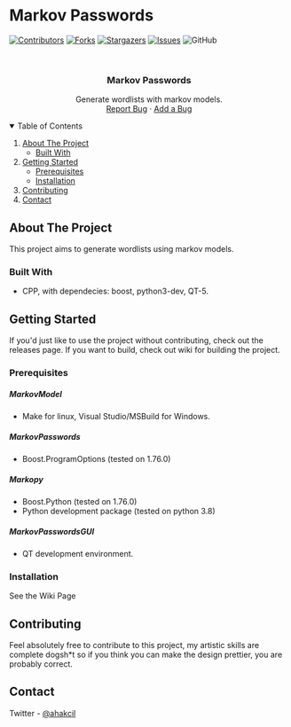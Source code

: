 # Markov Passwords


[![Contributors][contributors-shield]][contributors-url]
[![Forks][forks-shield]][forks-url]
[![Stargazers][stars-shield]][stars-url]
[![Issues][issues-shield]][issues-url]
![GitHub](https://img.shields.io/github/license/FlameOfIgnis/MarkovPasswords?style=for-the-badge)


<!-- PROJECT LOGO -->
<br />
<p align="center">

  <h3 align="center">Markov Passwords</h3>

  <p align="center">
   Generate wordlists with markov models.
    <br />
    <a href="https://github.com/FlameOfIgnis/MarkovPasswords/issues">Report Bug</a>
    ·
    <a href="https://github.com/FlameOfIgnis/MarkovPasswords/pulls">Add a Bug</a>
  </p>
</p>



<!-- TABLE OF CONTENTS -->
<details open="open">
  <summary>Table of Contents</summary>
  <ol>
    <li>
      <a href="#about-the-project">About The Project</a>
      <ul>
        <li><a href="#built-with">Built With</a></li>
      </ul>
    </li>
    <li>
      <a href="#getting-started">Getting Started</a>
      <ul>
        <li><a href="#prerequisites">Prerequisites</a></li>
        <li><a href="#installation">Installation</a></li>
      </ul>
    </li>
    <li><a href="#contributing">Contributing</a></li>
    <li><a href="#contact">Contact</a></li>
  </ol>
</details>



<!-- ABOUT THE PROJECT -->
## About The Project

This project aims to generate wordlists using markov models.

### Built With

* CPP, with dependecies: boost, python3-dev, QT-5.


## Getting Started

If you'd just like to use the project without contributing, check out the releases page. If you want to build, check out wiki for building the project.

### Prerequisites

##### MarkovModel
- Make for linux, Visual Studio/MSBuild for Windows.

##### MarkovPasswords
- Boost.ProgramOptions (tested on 1.76.0)

##### Markopy
- Boost.Python (tested on 1.76.0)
- Python development package (tested on python 3.8)

##### MarkovPasswordsGUI
- QT development environment.

### Installation

See the Wiki Page

<!-- CONTRIBUTING -->
## Contributing

Feel absolutely free to contribute to this project, my artistic skills are complete dogsh*t so if you think you can make the design prettier, you are probably correct.


<!-- CONTACT -->
## Contact
Twitter - [@ahakcil](https://twitter.com/ahakcil)




[contributors-shield]: https://img.shields.io/github/contributors/FlameOfIgnis/MarkovPasswords.svg?style=for-the-badge
[contributors-url]: https://github.com/FlameOfIgnis/MarkovPasswords/graphs/contributors
[forks-shield]: https://img.shields.io/github/forks/FlameOfIgnis/MarkovPasswords.svg?style=for-the-badge
[forks-url]: https://github.com/FlameOfIgnis/MarkovPasswords/network/members
[stars-shield]: https://img.shields.io/github/stars/FlameOfIgnis/MarkovPasswords.svg?style=for-the-badge
[stars-url]: https://github.com/FlameOfIgnis/MarkovPasswords/stargazers
[issues-shield]: https://img.shields.io/github/issues/FlameOfIgnis/MarkovPasswords.svg?style=for-the-badge
[issues-url]: https://github.com/FlameOfIgnis/MarkovPasswords/issues
[license-shield]: https://img.shields.io/github/license/FlameOfIgnis/MarkovPasswords.svg?style=for-the-badge
[license-url]: https://github.com/FlameOfIgnis/MarkovPasswords/LICENSE
